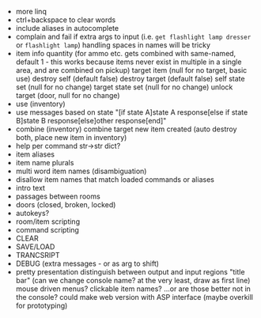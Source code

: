 - more linq
- ctrl+backspace to clear words
- include aliases in autocomplete
- complain and fail if extra args to input (i.e. `get flashlight lamp dresser` or `flashlight lamp`)
    handling spaces in names will be tricky
- item info
        quantity (for ammo etc. gets combined with same-named, default 1 - this works because items never exist in multiple in a single area, and are combined on pickup)
        target item (null for no target, basic use)
        destroy self (default false)
        destroy target (default false)
        self state set (null for no change)
        target state set (null for no change)
        unlock target (door, null for no change)
- use (inventory)
- use messages based on state
        "[if state A]state A response[else if state B]state B response[else]other response[end]"
- combine (inventory)
        combine target
        new item created
        (auto destroy both, place new item in inventory)
- help per command
    str->str dict?
- item aliases
- item name plurals
- multi word item names (disambiguation)
- disallow item names that match loaded commands or aliases
- intro text
- passages between rooms
- doors (closed, broken, locked)
- autokeys?
- room/item scripting
- command scripting
- CLEAR
- SAVE/LOAD
- TRANCSRIPT
- DEBUG (extra messages - or as arg to shift)
- pretty presentation
        distinguish between output and input regions
        "title bar" (can we change console name? at the very least, draw as first line)
        mouse driven menus?
        clickable item names?
        ...or are those better not in the console?
        could make web version with ASP interface (maybe overkill for prototyping)